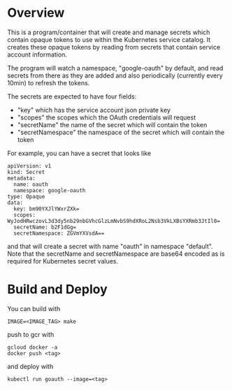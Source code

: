 # Overview

This is a program/container that will create and manage secrets which contain
opaque tokens to use within the Kubernetes service catalog. It creates these
opaque tokens by reading from secrets that contain service account information.

The program will watch a namespace, "google-oauth" by default, and read secrets
from there as they are added and also periodically (currently every 10min) to
refresh the tokens.

The secrets are expected to have four fields:
* "key" which has the service account json private key
* "scopes" the scopes which the OAuth credentials will request
* "secretName" the name of the secret which will contain the token
* "secretNamespace" the namespace of the secret which will contain the token

For example, you can have a secret that looks like

```
apiVersion: v1
kind: Secret
metadata:
  name: oauth
  namespace: google-oauth
type: Opaque
data:
  key: bm90YXJlYWxrZXk=
  scopes: WyJodHRwczovL3d3dy5nb29nbGVhcGlzLmNvbS9hdXRoL2Nsb3VkLXBsYXRmb3JtIl0=
  secretName: b2F1dGg=
  secretNamespace: ZGVmYXVsdA==
```

and that will create a secret with name "oauth" in namespace "default". Note
that the secretName and secretNamespace are base64 encoded as is required for
Kubernetes secret values.

# Build and Deploy

You can build with

```
IMAGE=<IMAGE_TAG> make
```

push to gcr with

```
gcloud docker -a
docker push <tag>
```

and deploy with

```
kubectl run goauth --image=<tag>
```
